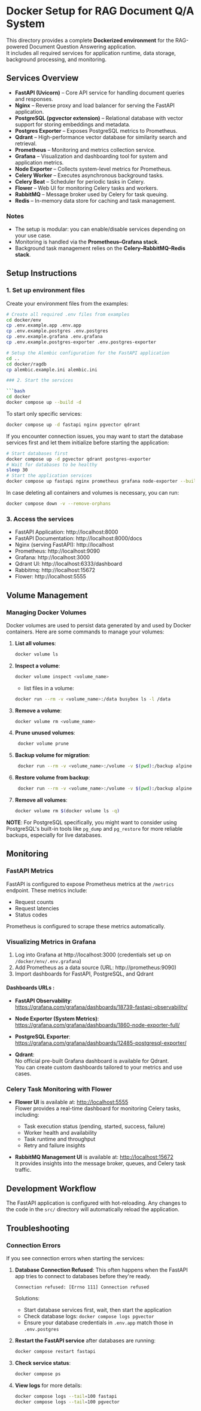 # Docker Setup for RAG Document Q/A System

This directory provides a complete **Dockerized environment** for the RAG-powered Document Question Answering application.  
It includes all required services for application runtime, data storage, background processing, and monitoring.



## Services Overview

- **FastAPI (Uvicorn)** – Core API service for handling document queries and responses.
- **Nginx** – Reverse proxy and load balancer for serving the FastAPI application.
- **PostgreSQL (pgvector extension)** – Relational database with vector support for storing embeddings and metadata.
- **Postgres Exporter** – Exposes PostgreSQL metrics to Prometheus.
- **Qdrant** – High-performance vector database for similarity search and retrieval.
- **Prometheus** – Monitoring and metrics collection service.
- **Grafana** – Visualization and dashboarding tool for system and application metrics.
- **Node Exporter** – Collects system-level metrics for Prometheus.
- **Celery Worker** – Executes asynchronous background tasks.
- **Celery Beat** – Scheduler for periodic tasks in Celery.
- **Flower** – Web UI for monitoring Celery tasks and workers.
- **RabbitMQ** – Message broker used by Celery for task queuing.
- **Redis** – In-memory data store for caching and task management.



### Notes

- The setup is modular: you can enable/disable services depending on your use case.  
- Monitoring is handled via the **Prometheus–Grafana stack**.  
- Background task management relies on the **Celery–RabbitMQ–Redis stack**.  




## Setup Instructions

### 1. Set up environment files

Create your environment files from the examples:

```bash
# Create all required .env files from examples
cd docker/env
cp .env.example.app .env.app
cp .env.example.postgres .env.postgres
cp .env.example.grafana .env.grafana
cp .env.example.postgres-exporter .env.postgres-exporter

# Setup the Alembic configuration for the FastAPI application
cd ..
cd docker/ragdb
cp alembic.example.ini alembic.ini

### 2. Start the services

```bash
cd docker
docker compose up --build -d
```

To start only specific services:

```bash
docker compose up -d fastapi nginx pgvector qdrant
```

If you encounter connection issues, you may want to start the database services first and let them initialize before starting the application:

```bash
# Start databases first
docker compose up -d pgvector qdrant postgres-exporter
# Wait for databases to be healthy
sleep 30
# Start the application services
docker compose up fastapi nginx prometheus grafana node-exporter --build -d
```

In case deleting all containers and volumes is necessary, you can run:

```bash
docker compose down -v --remove-orphans
```

### 3. Access the services

- FastAPI Application: http://localhost:8000
- FastAPI Documentation: http://localhost:8000/docs
- Nginx (serving FastAPI): http://localhost
- Prometheus: http://localhost:9090
- Grafana: http://localhost:3000
- Qdrant UI: http://localhost:6333/dashboard
- Rabbitmq: http://localhost:15672 
- Flower: http://localhost:5555  




## Volume Management

### Managing Docker Volumes

Docker volumes are used to persist data generated by and used by Docker containers. Here are some commands to manage your volumes:

1. **List all volumes**:
   ```bash
   docker volume ls
   ```
2. **Inspect a volume**:
   ```bash
   docker volume inspect <volume_name>
   ```

   - list files in a volume:
   ```bash
   docker run --rm -v <volume_name>:/data busybox ls -l /data
   ```

3. **Remove a volume**:
   ```bash
   docker volume rm <volume_name>
   ```
4. **Prune unused volumes**:
   ```bash
    docker volume prune
    ```

5. **Backup volume for migration**:
   ```bash
    docker run --rm -v <volume_name>:/volume -v $(pwd):/backup alpine tar cvf /backup/backup.tar /volume
    ```

6. **Restore volume from backup**:
   ```bash
    docker run --rm -v <volume_name>:/volume -v $(pwd):/backup alpine sh -c "cd /volume && tar xvf /backup/backup.tar --strip 1"
    ```

7. **Remove all volumes**:
    ```bash
    docker volume rm $(docker volume ls -q)
    ```

**NOTE**: For PostgreSQL specifically, you might want to consider using PostgreSQL's built-in tools like `pg_dump` and `pg_restore` for more reliable backups, especially for live databases.

## Monitoring

### FastAPI Metrics

FastAPI is configured to expose Prometheus metrics at the `/metrics` endpoint. These metrics include:

- Request counts
- Request latencies
- Status codes

Prometheus is configured to scrape these metrics automatically.

### Visualizing Metrics in Grafana

1. Log into Grafana at http://localhost:3000 (credentials set up on `/docker/env/.env.grafana`)
2. Add Prometheus as a data source (URL: http://prometheus:9090)
3. Import dashboards for FastAPI, PostgreSQL, and Qdrant

#### Dashboards URLs :

- **FastAPI Observability**:  
  https://grafana.com/grafana/dashboards/18739-fastapi-observability/

- **Node Exporter (System Metrics)**:  
  https://grafana.com/grafana/dashboards/1860-node-exporter-full/

- **PostgreSQL Exporter**:  
  https://grafana.com/grafana/dashboards/12485-postgresql-exporter/

- **Qdrant**:  
  No official pre-built Grafana dashboard is available for Qdrant.  
  You can create custom dashboards tailored to your metrics and use cases.


### Celery Task Monitoring with Flower

- **Flower UI** is available at: [http://localhost:5555](http://localhost:5555)  
  Flower provides a real-time dashboard for monitoring Celery tasks, including:  
  - Task execution status (pending, started, success, failure)  
  - Worker health and availability  
  - Task runtime and throughput  
  - Retry and failure insights  

- **RabbitMQ Management UI** is available at: [http://localhost:15672](http://localhost:15672)  
  It provides insights into the message broker, queues, and Celery task traffic.




## Development Workflow

The FastAPI application is configured with hot-reloading. Any changes to the code in the `src/` directory will automatically reload the application.

## Troubleshooting

### Connection Errors

If you see connection errors when starting the services:

1. **Database Connection Refused**: This often happens when the FastAPI app tries to connect to databases before they're ready.
   ```
   Connection refused: [Errno 111] Connection refused
   ```
   
   Solutions:
   - Start database services first, wait, then start the application
   - Check database logs: `docker compose logs pgvector`
   - Ensure your database credentials in `.env.app` match those in `.env.postgres`

2. **Restart the FastAPI service** after databases are running:
   ```bash
   docker compose restart fastapi
   ```

3. **Check service status**:
   ```bash
   docker compose ps
   ```

4. **View logs** for more details:
   ```bash
   docker compose logs --tail=100 fastapi
   docker compose logs --tail=100 pgvector
   ```

